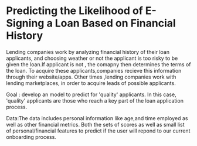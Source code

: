 # Predicting the Likelihood of E-Signing a Loan Based on Financial History


Lending companies work by analyzing financial history of their loan applicants, and choosing weather or not the applicant is too risky to be given the loan.If applicant is not , the comapny then determines the terms of the loan. To acquire these applicants,companies recieve this information through their website/apps. Other times ,lending companies work with lending marketplaces, in order to acquire leads of possible applicants.

Goal : develop an model to predict for 'quality' applicants. In this case, 'quality' applicants are those who reach a key part of the loan application process.

Data:The data includes personal information like age,and time employed as well as other financial metrics. Both the sets of scores as well as small list of personal/financial features to predict if the user will repond to our current onboarding process.
